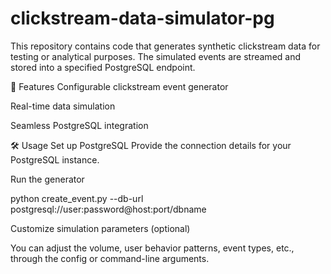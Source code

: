 # clickstream-data-simulator-pg
This repository contains code that generates synthetic clickstream data for testing or analytical purposes. The simulated events are streamed and stored into a specified PostgreSQL endpoint.

🔧 Features
Configurable clickstream event generator

Real-time data simulation

Seamless PostgreSQL integration

🛠️ Usage
Set up PostgreSQL
Provide the connection details for your PostgreSQL instance.

Run the generator

python create_event.py --db-url postgresql://user:password@host:port/dbname

Customize simulation parameters (optional)

You can adjust the volume, user behavior patterns, event types, etc., through the config or command-line arguments.
